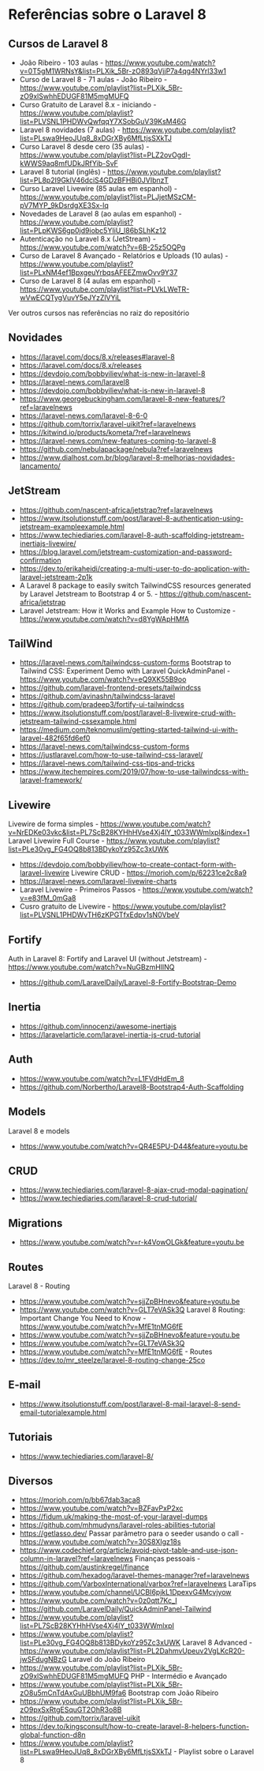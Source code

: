 # Referências sobre o Laravel 8

## Cursos de Laravel 8

- João Ribeiro - 103 aulas - https://www.youtube.com/watch?v=0T5gM1WRNsY&list=PLXik_5Br-zO893qVjjP7a4qg4NYrl33w1
- Curso de Laravel 8 - 71 aulas - João Ribeiro - https://www.youtube.com/playlist?list=PLXik_5Br-zO9xlSwhhEDUGF81M5mgMUFQ
- Curso Gratuito de Laravel 8.x - iniciando - https://www.youtube.com/playlist?list=PLVSNL1PHDWvQwfqqY7XSobGuV39KsM46G
- Laravel 8 novidades (7 aulas) - https://www.youtube.com/playlist?list=PLswa9HeoJUq8_8xDGrXBy6MfLtjsSXkTJ
- Curso Laravel 8 desde cero (35 aulas) - https://www.youtube.com/playlist?list=PLZ2ovOgdI-kWWS9aq8mfUDkJRfYib-SvF
- Laravel 8 tutorial (inglês) - https://www.youtube.com/playlist?list=PL8p2I9GklV46dciS4GDzBFHBi0JVIbnzT
- Curso Laravel Livewire (85 aulas em espanhol) - https://www.youtube.com/playlist?list=PLJjetMSzCM-pV7MYP_9kDsrdgXE3Sx-lq
- Novedades de Laravel 8 (ao aulas em espanhol) - https://www.youtube.com/playlist?list=PLpKWS6gp0jd9iobc5YIiU_l86bSLhKz12
- Autenticação no Laravel 8.x (JetStream) - https://www.youtube.com/watch?v=6B-25z5OQPg
- Curso de Laravel 8 Avançado - Relatórios e Uploads (10 aulas) - https://www.youtube.com/playlist?list=PLxNM4ef1BpxgeuYrbqsAFEEZmwOvv9Y37
- Curso de Laravel 8 (4 aulas em espanhol) - https://www.youtube.com/playlist?list=PLVkLWeTR-wVwECQTygVuvY5eJYzZlVYiL

Ver outros cursos nas referências no raiz do repositório

## Novidades
- https://laravel.com/docs/8.x/releases#laravel-8
- https://laravel.com/docs/8.x/releases
- https://devdojo.com/bobbyiliev/what-is-new-in-laravel-8
- https://laravel-news.com/laravel8
- https://devdojo.com/bobbyiliev/what-is-new-in-laravel-8
- https://www.georgebuckingham.com/laravel-8-new-features/?ref=laravelnews
- https://laravel-news.com/laravel-8-6-0
- https://github.com/torrix/laravel-uikit?ref=laravelnews
- https://kitwind.io/products/kometa/?ref=laravelnews
- https://laravel-news.com/new-features-coming-to-laravel-8
- https://github.com/nebulapackage/nebula?ref=laravelnews
- https://www.dialhost.com.br/blog/laravel-8-melhorias-novidades-lancamento/

## JetStream
- https://github.com/nascent-africa/jetstrap?ref=laravelnews
- https://www.itsolutionstuff.com/post/laravel-8-authentication-using-jetstream-exampleexample.html
- https://www.techiediaries.com/laravel-8-auth-scaffolding-jetstream-inertiajs-livewire/
- https://blog.laravel.com/jetstream-customization-and-password-confirmation
- https://dev.to/erikaheidi/creating-a-multi-user-to-do-application-with-laravel-jetstream-2p1k
- A Laravel 8 package to easily switch TailwindCSS resources generated by Laravel Jetstream to Bootstrap 4 or 5. - https://github.com/nascent-africa/jetstrap
- Laravel Jetstream: How it Works and Example How to Customize - https://www.youtube.com/watch?v=d8YgWApHMfA

## TailWind
- https://laravel-news.com/tailwindcss-custom-forms
Bootstrap to Tailwind CSS: Experiment Demo with Laravel QuickAdminPanel - https://www.youtube.com/watch?v=eQ9XK55B9oo
- https://github.com/laravel-frontend-presets/tailwindcss
- https://github.com/avinashn/tailwindcss-laravel
- https://github.com/pradeep3/fortify-ui-tailwindcss
- https://www.itsolutionstuff.com/post/laravel-8-livewire-crud-with-jetstream-tailwind-cssexample.html
- https://medium.com/teknomuslim/getting-started-tailwind-ui-with-laravel-482f65fd6ef0
- https://laravel-news.com/tailwindcss-custom-forms
- https://justlaravel.com/how-to-use-tailwind-css-laravel/
- https://laravel-news.com/tailwind-css-tips-and-tricks
- https://www.itechempires.com/2019/07/how-to-use-tailwindcss-with-laravel-framework/

## Livewire
Livewire de forma simples - https://www.youtube.com/watch?v=NrEDKe03vkc&list=PL7ScB28KYHhHVse4Xj4lY_t033WWmlxpI&index=1
Laravel Livewire Full Course - https://www.youtube.com/playlist?list=PLe30vg_FG4OQ8b813BDykoYz95Zc3xUWK
- https://devdojo.com/bobbyiliev/how-to-create-contact-form-with-laravel-livewire
Livewire CRUD - https://morioh.com/p/62231ce2c8a9
- https://laravel-news.com/laravel-livewire-charts
- Laravel Livewire - Primeiros Passos - https://www.youtube.com/watch?v=e83fM_0mGa8
- Cusro gratuito de Livewire - https://www.youtube.com/playlist?list=PLVSNL1PHDWvTH6zKPGTfxEdpv1sN0VbeV


## Fortify
Auth in Laravel 8: Fortify and Laravel UI (without Jetstream) - https://www.youtube.com/watch?v=NuGBzmHlINQ
- https://github.com/LaravelDaily/Laravel-8-Fortify-Bootstrap-Demo

## Inertia
- https://github.com/innocenzi/awesome-inertiajs
- https://laravelarticle.com/laravel-inertia-js-crud-tutorial

## Auth
- https://www.youtube.com/watch?v=L1FVdHdEm_8
- https://github.com/Norbertho/Laravel8-Bootstrap4-Auth-Scaffolding

## Models
Laravel 8 e models
- https://www.youtube.com/watch?v=QR4E5PU-D44&feature=youtu.be

## CRUD
- https://www.techiediaries.com/laravel-8-ajax-crud-modal-pagination/
- https://www.techiediaries.com/laravel-8-crud-tutorial/

## Migrations
- https://www.youtube.com/watch?v=r-k4VowOLGk&feature=youtu.be

## Routes
Laravel 8 - Routing
- https://www.youtube.com/watch?v=sjjZpBHnevo&feature=youtu.be
- https://www.youtube.com/watch?v=GLT7eVASk3Q
Laravel 8 Routing: Important Change You Need to Know - https://www.youtube.com/watch?v=MfE1tnMG6fE
- https://www.youtube.com/watch?v=sjjZpBHnevo&feature=youtu.be
- https://www.youtube.com/watch?v=GLT7eVASk3Q
- https://www.youtube.com/watch?v=MfE1tnMG6fE - Routes
- https://dev.to/mr_steelze/laravel-8-routing-change-25co

## E-mail
- https://www.itsolutionstuff.com/post/laravel-8-mail-laravel-8-send-email-tutorialexample.html

## Tutoriais
- https://www.techiediaries.com/laravel-8/

## Diversos
- https://morioh.com/p/bb67dab3aca8
- https://www.youtube.com/watch?v=BZFavPxP2xc
- https://fidum.uk/making-the-most-of-your-laravel-dumps
- https://github.com/mhmudyns/laravel-roles-abilities-tutorial
- https://getlasso.dev/
Passar parâmetro para o seeder usando o call - https://www.youtube.com/watch?v=30S8XIgz18s
- https://www.codechief.org/article/avoid-pivot-table-and-use-json-column-in-laravel?ref=laravelnews
Finanças pessoais - https://github.com/austinkregel/finance
- https://github.com/hexadog/laravel-themes-manager?ref=laravelnews
- https://github.com/VarboxInternational/varbox?ref=laravelnews
LaraTips
- https://www.youtube.com/channel/UCBI6pjkL1DpexvG4Mcvjyow
- https://www.youtube.com/watch?v=0z0qtt7Kc_I
- https://github.com/LaravelDaily/QuickAdminPanel-Tailwind
- https://www.youtube.com/playlist?list=PL7ScB28KYHhHVse4Xj4lY_t033WWmlxpI
- https://www.youtube.com/playlist?list=PLe30vg_FG4OQ8b813BDykoYz95Zc3xUWK
Laravel 8 Advanced - https://www.youtube.com/playlist?list=PL2DahmvUpeuv2VgLKcR20-jwSFdugNBzG
Laravel do João Ribeiro
- https://www.youtube.com/playlist?list=PLXik_5Br-zO9xlSwhhEDUGF81M5mgMUFQ
PHP - Intermédio e Avançado
- https://www.youtube.com/playlist?list=PLXik_5Br-zO8u5mCnTdAxGuUBbhUM9fa6
Bootstrap com João Ribeiro
- https://www.youtube.com/playlist?list=PLXik_5Br-zO9pxSxRtgESquGT2OhR3o8B
- https://github.com/torrix/laravel-uikit
- https://dev.to/kingsconsult/how-to-create-laravel-8-helpers-function-global-function-d8n
- https://www.youtube.com/playlist?list=PLswa9HeoJUq8_8xDGrXBy6MfLtjsSXkTJ - Playlist sobre o Laravel 8

